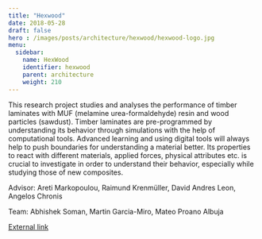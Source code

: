 ```yaml
---
title: "Hexwood"
date: 2018-05-28
draft: false
hero : /images/posts/architecture/hexwood/hexwood-logo.jpg
menu:
  sidebar: 
    name: HexWood
    identifier: hexwood
    parent: architecture
    weight: 210
---
```


This research project studies and analyses the performance of timber laminates with MUF (melamine urea-formaldehyde) resin and wood particles (sawdust). Timber laminates are pre-programmed by understanding its behavior through simulations with the help of computational tools. Advanced learning and using digital tools will always help to push boundaries for understanding a material better. Its properties to react with different materials, applied forces, physical attributes etc. is crucial to investigate in order to understand their behavior, especially while studying those of new composites.


Advisor: Areti Markopoulou, Raimund Krenmüller, David Andres Leon, Angelos Chronis

Team: Abhishek Soman, Martin Garcia-Miro, Mateo Proano Albuja

[External link](http://www.iaacblog.com/programs/hexwood-programming-timber-laminates-wood/)